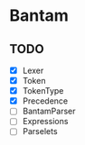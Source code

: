 # Bantam

## TODO

- [x] Lexer
- [x] Token
- [x] TokenType
- [x] Precedence
- [ ] BantamParser
- [ ] Expressions
- [ ] Parselets
